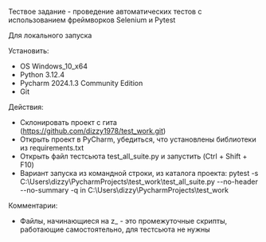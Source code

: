 Тествое задание - проведение автоматических тестов с использованием фреймворков Selenium и Pytest

Для локального запуска

Установить:
- OS Windows_10_x64
- Python 3.12.4
- Pycharm 2024.1.3 Community Edition
- Git

Действия:
- Склонировать проект с гита (https://github.com/dizzy1978/test_work.git) 
- Открыть проект в PyCharm, убедиться, что установлены библиотеки из requirements.txt
- Открыть файл тестсьюта test_all_suite.py и запустить (Ctrl + Shift + F10)
- Вариант запуска из командной строки, из каталога проекта: pytest -s C:\Users\dizzy\PycharmProjects\test_work\test_all_suite.py --no-header --no-summary -q in C:\Users\dizzy\PycharmProjects\test_work

Комментарии:
- Файлы, начинающиеся на z_ - это промежуточные скрипты, работающие самостоятельно, для тестсьюта не нужны

   
  
